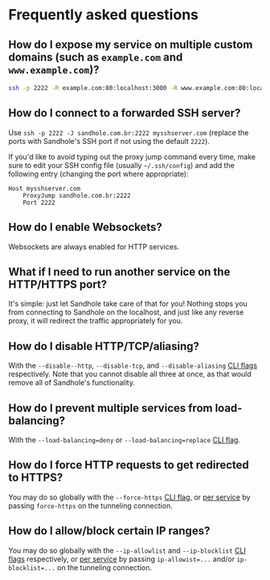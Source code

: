 # Frequently asked questions

## How do I expose my service on multiple custom domains (such as `example.com` and `www.example.com`)?

```bash
ssh -p 2222 -R example.com:80:localhost:3000 -R www.example.com:80:localhost:3000 sandhole.com.br
```

## How do I connect to a forwarded SSH server?

Use `ssh -p 2222 -J sandhole.com.br:2222 mysshserver.com` (replace the ports with Sandhole's SSH port if not using the default `2222`).

If you'd like to avoid typing out the proxy jump command every time, make sure to edit your SSH config file (usually `~/.ssh/config`) and add the following entry (changing the port where appropriate):

```ssh-config
Host mysshserver.com
	ProxyJump sandhole.com.br:2222
	Port 2222
```

## How do I enable Websockets?

Websockets are always enabled for HTTP services.

## What if I need to run another service on the HTTP/HTTPS port?

It's simple: just let Sandhole take care of that for you! Nothing stops you from connecting to Sandhole on the localhost, and just like any reverse proxy, it will redirect the traffic appropriately for you.

## How do I disable HTTP/TCP/aliasing?

With the `--disable--http`, `--disable-tcp`, and `--disable-aliasing` [CLI flags](./cli.md) respectively. Note that you cannot disable all three at once, as that would remove all of Sandhole's functionality.

## How do I prevent multiple services from load-balancing?

With the `--load-balancing=deny` or `--load-balancing=replace` [CLI flag](./cli.md).

## How do I force HTTP requests to get redirected to HTTPS?

You may do so globally with the `--force-https` [CLI flag](./cli.md), or [per service](./advanced_options.md#force-https) by passing `force-https` on the tunneling connection.

## How do I allow/block certain IP ranges?

You may do so globally with the `--ip-allowlist` and `--ip-blocklist` [CLI flags](./cli.md) respectively, or [per service](./advanced_options.md#ip-allowlist--ip-blocklist) by passing `ip-allowist=...` and/or `ip-blocklist=...` on the tunneling connection.
